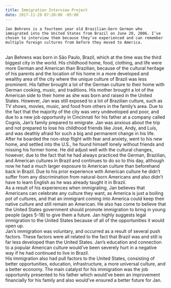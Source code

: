 ```yaml
---
title: Immigration Interview Project
date: 2017-11-28 07:20:00 -05:00
---
```


	Jan Behrens is a fourteen year old Brazilian-born German who immigrated into the United States from Brazil on June 20, 2006. I’ve chosen to interview them because they’ve experienced and can remember multiple foreign cultures from before they moved to America.
<br>
	Jan Behrens was born in São Paulo, Brazil, which at the time was the third biggest city in the world. His childhood home, food, clothing, and life were more German and American than Brazilian, because of the cultural heritage of his parents and the location of his home in a more developed and wealthy area of the city where the unique culture of Brazil was less prominent. His father brought a lot of the German culture to their home with German cooking, music, and traditions. His mother brought a lot of the American side to their home as she was born and raised in the United States. However, Jan was still exposed to a lot of Brazilian culture, such as TV shows, movies, music, and food from others in the family’s area. 
Due to the fact that the majority of the city was very undeveloped and poor, and due to a new job opportunity in Cincinnati for his father at a company called Cognis, Jan’s family prepared to emigrate. Jan was anxious about the trip and not prepared to lose his childhood friends like José, Andy, and Luís, and was deathly afraid for such a big and permanent change in his life. After he boarded the non-stop flight with fear and anxiety, went to his new home, and settled into the U.S., he found himself lonely without friends and missing his former home. He did adjust well with the cultural changes, however, due to the fact that he had always practiced the German, Brazilian, and American cultures in Brazil and continues to do so to this day, although now he had a much larger exposure to American culture than beforehand back in Brazil. Due to his prior experience with American culture he didn’t suffer from any discrimination from natural-born Americans and also didn’t have to learn English as he was already taught it in Brazil.
<br>
	As a result of his experiences when immigrating, Jan believes that Americans can celebrate any culture they want, as America is just a boiling pot of cultures, and that an immigrant coming into America could keep their native culture and still remain an American. He also has come to believe that the United States government should promote immigration to bring in young people (ages 5-18) to give them a future. Jan highly suggests legal immigration to the United States because of all of the opportunities it would open up. 
<br>
	Jan’s immigration was voluntary, and occurred as a result of several push factors. These factors were all related to the fact that Brazil was and still is far less developed than the United States. Jan’s education and connection to a popular American culture would’ve been severely hurt in a negative way if he had continued to live in Brazil.
<br>
	His immigration also had pull factors to the United States, consisting of better opportunities, education, infrastructure, a more universal culture, and a better economy. The main catalyst for his immigration was the job opportunity presented to his father which would’ve been an improvement financially for his family and also would’ve ensured a better future for Jan.
